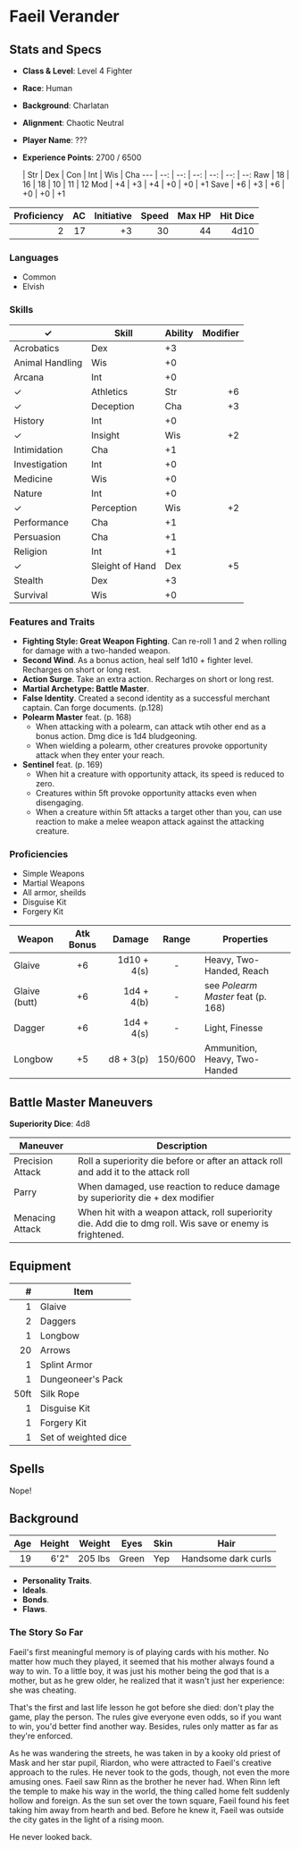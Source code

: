 # Faeil Verander

## Stats and Specs

* **Class & Level**: Level 4 Fighter
* **Race**: Human
* **Background**: Charlatan
* **Alignment**: Chaotic Neutral
* **Player Name**: ???
* **Experience Points**: 2700 / 6500

     | Str | Dex  | Con  | Int  | Wis  | Cha
---  | --: | --:  | --:  | --:  | --:  | --:
Raw  | 18  |  16  |  18  |  10  |  11  |  12
Mod  | +4  |  +3  |  +4  |  +0  |  +0  |  +1
Save | +6  |  +3  |  +6  |  +0  |  +0  |  +1

Proficiency | AC  | Initiative | Speed | Max HP | Hit Dice
----------: | --: | ---------: | ----: | -----: | -------:
         2  |  17 |         +3 |    30 |     44 | 4d10    

### Languages

* Common
* Elvish

### Skills

✓  | Skill           | Ability | Modifier
---| --------------- | ------- | -------:
   | Acrobatics      | Dex     | +3
   | Animal Handling | Wis     | +0
   | Arcana          | Int     | +0
✓  | Athletics       | Str     | +6
✓  | Deception       | Cha     | +3
   | History         | Int     | +0
✓  | Insight         | Wis     | +2
   | Intimidation    | Cha     | +1
   | Investigation   | Int     | +0
   | Medicine        | Wis     | +0
   | Nature          | Int     | +0
✓  | Perception      | Wis     | +2
   | Performance     | Cha     | +1
   | Persuasion      | Cha     | +1
   | Religion        | Int     | +1
✓  | Sleight of Hand | Dex     | +5
   | Stealth         | Dex     | +3
   | Survival        | Wis     | +0

### Features and Traits

* **Fighting Style: Great Weapon Fighting**. Can re-roll 1 and 2 when rolling for damage with a two-handed weapon.
* **Second Wind**. As a bonus action, heal self 1d10 + fighter level. Recharges on short or long rest.
* **Action Surge**. Take an extra action. Recharges on short or long rest.
* **Martial Archetype: Battle Master**.
* **False Identity**. Created a second identity as a successful merchant captain. Can forge documents. (p.128)
* **Polearm Master** feat. (p. 168)
  * When attacking with a polearm, can attack wtih other end as a bonus action. Dmg dice is 1d4 bludgeoning.
  * When wielding a polearm, other creatures provoke opportunity attack when they enter your reach.
* **Sentinel** feat. (p. 169)
  * When hit a creature with opportunity attack, its speed is reduced to zero.
  * Creatures within 5ft provoke opportunity attacks even when disengaging.
  * When a creature within 5ft attacks a target other than you, can use reaction to make a melee weapon attack against the attacking creature.

### Proficiencies

* Simple Weapons
* Martial Weapons
* All armor, sheilds
* Disguise Kit
* Forgery Kit

Weapon         | Atk Bonus | Damage     | Range   | Properties
------         | :-------: | -----:     | :---:   | ----------
Glaive         |    +6     | 1d10 + 4(s)| -       | Heavy, Two-Handed, Reach
Glaive (butt)  |    +6     | 1d4 + 4(b) | -       | see _Polearm Master_ feat (p. 168)
Dagger         |    +6     | 1d4 + 4(s) | -       | Light, Finesse
Longbow        |    +5     | d8 + 3(p)  | 150/600 | Ammunition, Heavy, Two-Handed

## Battle Master Maneuvers

**Superiority Dice**: 4d8

Maneuver         | Description
---------------- | -----------
Precision Attack | Roll a superiority die before or after an attack roll and add it to the attack roll
Parry            | When damaged, use reaction to reduce damage by superiority die + dex modifier
Menacing Attack  | When hit with a weapon attack, roll superiority die. Add die to dmg roll. Wis save or enemy is frightened.

## Equipment
\#  | Item
--: | ---------
1   | Glaive
2   | Daggers
1   | Longbow
20  | Arrows
1   | Splint Armor
1   | Dungeoneer's Pack
50ft| Silk Rope
1   | Disguise Kit
1   | Forgery Kit
1   | Set of weighted dice

## Spells

Nope!

## Background

Age | Height | Weight   | Eyes   | Skin | Hair
--: | -----: | ------:  | ----   | ---- | ----
19  | 6'2"   | 205 lbs  | Green  | Yep  | Handsome dark curls

* **Personality Traits**.
* **Ideals**.
* **Bonds**.
* **Flaws**.

### The Story So Far

Faeil's first meaningful memory is of playing cards with his mother. No matter how much they played, it seemed that his mother always found a way to win. To a little boy, it was just his mother being the god that is a mother, but as he grew older, he realized that it wasn't just her experience: she was cheating. 

That's the first and last life lesson he got before she died: don't play the game, play the person. The rules give everyone even odds, so if you want to win, you'd better find another way. Besides, rules only matter as far as they're enforced.

As he was wandering the streets, he was taken in by a kooky old priest of Mask and her star pupil, Riardon, who were attracted to Faeil's creative approach to the rules. He never took to the gods, though, not even the more amusing ones. Faeil saw Rinn as the brother he never had. When Rinn left the temple to make his way in the world, the thing called home felt suddenly hollow and foreign. As the sun set over the town square, Faeil found his feet taking him away from hearth and bed. Before he knew it, Faeil was outside the city gates in the light of a rising moon.

He never looked back.
